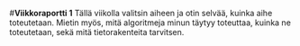#**Viikkoraportti 1**
Tällä viikolla valitsin aiheen ja otin selvää, kuinka aihe toteutetaan.
Mietin myös, mitä algoritmeja minun täytyy toteuttaa, kuinka ne toteutetaan, sekä
mitä tietorakenteita tarvitsen.